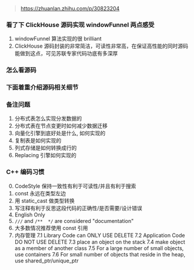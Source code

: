 > https://zhuanlan.zhihu.com/p/30823204

### 看了下 ClickHouse 源码实现 windowFunnel 两点感受
1. windowFunnel 算法实现的很 brilliant
2. ClickHouse 源码封装的非常简洁，可读性非常高，在保证高性能的同时源码能做到这点，可见苏联专家代码功底有多深厚

### 怎么看源码

### 下面着重介绍源码相关细节

### 备注问题
1. 分布式表怎么实现分发数据的
2. 分布式表在节点变更时如何减少数据迁移
3. 向量化引擎到底好处是什么, 如何实现的
4. 复制表是如何实现的
5. 列式存储是如何转换成行的
6. Replacing 引擎如何实现的

### C++ 编码习惯
0. CodeStyle 保持一致性有利于可读性/并且有利于搜索
1. const 永远在类型左边
2. 用 static_cast 做类型转换
3. 写注释有利于反思这段代码的正确性/是否需要/设计错误
4. English Only
5. `///` and `/**  */` are considered "documentation"
6. 大多数情况推荐使用 const 引用
7. 内存管理
    7.1 Library Code can ONLY USE DELETE
    7.2 Application Code DO NOT USE DELETE
    7.3 place an object on the stack
    7.4 make object as a member of another class
    7.5 For a large number of small objects, use containers
    7.6 For small number of objects that reside in the heap, use shared_ptr/unique_ptr
    
